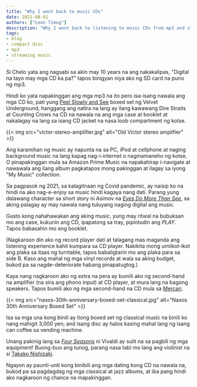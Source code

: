 ```yaml
---
title: "Why I went back to music CDs"
date: 2021-08-01
authors: ["Leon Timog"]
description: "Why I went back to listening to music CDs from mp3 and streaming"
tags:
- blog
- compact disc
- mp3
- streaming music
---
```

Si Chelo yata ang nagsabi sa akin may 10 years na ang nakakalipas, "Digital na tayo may mga CD ka pa?" tapos binigyan niya ako ng SD card na puno ng mp3.

Hindi ko yata napakinggan ang mga mp3 na ito pero isa-isang nawala ang mga CD ko, pati yung [Peel Slowly and See](https://en.wikipedia.org/wiki/Peel_Slowly_and_See) boxed set ng Velvet Underground, hanggang ang natira na lang ay ilang kawawang Dire Straits at Counting Crows na CD na nawala na ang mga case at booklet at nakalagay na lang sa isang CD jacket na nasa loob compartment ng kotse.

{{< img src="victor-stereo-amplifier.jpg" alt="Old Victor stereo amplifier" >}}

Ang karamihan ng music ay napunta na sa PC, iPod at cellphone at naging background music na lang kapag nag-i-internet o nagmamaneho ng kotse. O pinapakinggan mula sa Amazon Prime Music na napakahirap i-navigate at nawawala ang ilang album pagkatapos mong pakinggan at ilagay sa iyong "My Music" collection.

Sa pagpasok ng 2021, sa kalagitnaan ng Covid pandemic, ay naisip ko na hindi na ako nag-e-enjoy sa music hindi kagaya nang dati. Parang yung dalawang character sa short story ni Asimov na *[Eyes Do More Than See](http://graphics.stanford.edu/~tolis/toli/other/eyes.html)*, sa aking palagay ay may nawala nang tuluyang naging digital ang music. 

Gusto kong nahahawakan ang aking music, yung may ritwal na bubuksan mo ang case, kukunin ang CD, ipapatong sa tray, pipintudin ang *PLAY*. Tapos babasahin mo ang booklet.

(Nagkaroon din ako ng record player dati at talagang mas maganda ang listening experience kahit kumpara sa CD player. Nakikita mong umiikot-ikot ang plaka sa itaas ng turntable, tapos babaligtarin mo ang plaka para sa side B. Kaso ang mahal ng mga vinyl records at wala sa aking budget, bukod pa sa nagde-deteriorate habang pinapatugtog.)

Kaya nang nagkaroon ako ng extra na pera ay bumili ako ng second-hand na amplifier (na sira ang phono input) at CD player, at mura lang na bagong speakers. Tapos bumili ako ng mga second-hand na CD mula sa [Mercari](https://www.mercari.com/jp/).

{{< img src="naxos-30th-anniversary-boxed-set-classical.jpg" alt="Naxos 30th Anniversary Boxed Set" >}}

Isa sa mga una kong binili ay itong boxed set ng classical music na binili ko nang mahigit 3,000 yen; and isang disc ay halos kasing mahal lang ng isang can coffee sa vending machine.

Unang pakinig lang sa *[Four Seasons](https://en.wikipedia.org/wiki/The_Four_Seasons_(Vivaldi))* ni Vivaldi ay sulit na sa pagbili ng mga equipment! Buong-buo ang tunog, parang nasa tabi mo lang ang violinist na si [Takako Nishizaki](https://en.wikipedia.org/wiki/Takako_Nishizaki).

Ngayon ay paunti-unti kong binibili ang mga dating kong CD na nawala na, bukod pa sa pagdagdag ng mga classical at jazz albums, at iba pang hindi ako nagkaroon ng chance na mapakinggan.
